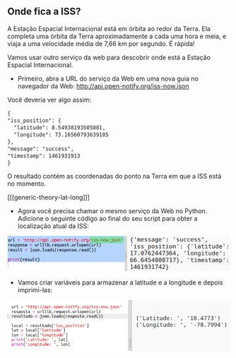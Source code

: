 ## Onde fica a ISS?

A Estação Espacial Internacional está em órbita ao redor da Terra. Ela completa uma órbita da Terra aproximadamente a cada uma hora e meia, e viaja a uma velocidade média de 7,66 km por segundo. É rápida!

Vamos usar outro serviço da web para descobrir onde está a Estação Espacial Internacional.

+ Primeiro, abra a URL do serviço da Web em uma nova guia no navegador da Web: <a href="http://api.open-notify.org/iss-now.json" target="_blank">http://api.open-notify.org/iss-now.json</a>

Você deveria ver algo assim:

    {
    "iss_position": {
      "latitude": 8.54938193505081, 
      "longitude": 73.16560793639105
    }, 
    "message": "success", 
    "timestamp": 1461931913
    }
    

O resultado contém as coordenadas do ponto na Terra em que a ISS está no momento.

[[[generic-theory-lat-long]]]

+ Agora você precisa chamar o mesmo serviço da Web no Python. Adicione o seguinte código ao final do seu script para obter a localização atual da ISS:

![screenshot](images/iss-location.png)

+ Vamos criar variáveis ​​para armazenar a latitude e a longitude e depois imprimi-las:

![screenshot](images/iss-coordinates.png)